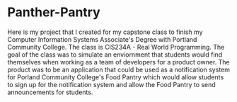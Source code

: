 # Panther-Pantry
Here is my project that I created for my capstone class to finish my Computer Information Systems Associate's Degree with Portland Community College. The class is CIS234A - Real World Programming. The goal of the class was to simulate an enviornment that students would find themselves when working as a team of developers for a product owner. The product was to be an application that could be used as a notification system for Porland Community College's Food Pantry which would allow students to sign up for the notification system and allow the Food Pantry to send announcements for students. 
